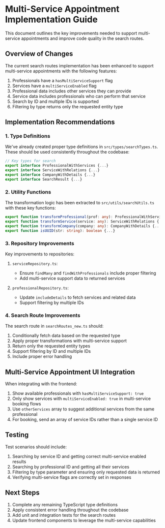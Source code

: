 # Multi-Service Appointment Implementation Guide

This document outlines the key improvements needed to support multi-service appointments and improve code quality in the search routes.

## Overview of Changes

The current search routes implementation has been enhanced to support multi-service appointments with the following features:

1. Professionals have a `hasMultiServiceSupport` flag
2. Services have a `multiServiceEnabled` flag
3. Professional data includes other services they can provide
4. Service data includes professionals who can perform that service
5. Search by ID and multiple IDs is supported
6. Filtering by type returns only the requested entity type

## Implementation Recommendations

### 1. Type Definitions

We've already created proper type definitions in `src/types/searchTypes.ts`. These should be used consistently throughout the codebase:

```typescript
// Key types for search
export interface ProfessionalWithServices {...}
export interface ServiceWithRelations {...}
export interface CompanyWithDetails {...}
export interface SearchResult {...}
```

### 2. Utility Functions

The transformation logic has been extracted to `src/utils/searchUtils.ts` with these key functions:

```typescript
export function transformProfessional(prof: any): ProfessionalWithServices {...}
export function transformService(service: any): ServiceWithRelations {...}
export function transformCompany(company: any): CompanyWithDetails {...}
export function isUUID(str: string): boolean {...}
```

### 3. Repository Improvements

Key improvements to repositories:

1. `serviceRepository.ts`: 
   - Ensure `findMany` and `findWithProfessionals` include proper filtering
   - Add multi-service support data to returned services

2. `professionalRepository.ts`:
   - Update `includeDetails` to fetch services and related data
   - Support filtering by multiple IDs

### 4. Search Route Improvements

The search route in `searchRoutes_new.ts` should:

1. Conditionally fetch data based on the requested type
2. Apply proper transformations with multi-service support
3. Return only the requested entity types
4. Support filtering by ID and multiple IDs
5. Include proper error handling

## Multi-Service Appointment UI Integration

When integrating with the frontend:

1. Show available professionals with `hasMultiServiceSupport: true`
2. Only show services with `multiServiceEnabled: true` in multi-service booking flows
3. Use `otherServices` array to suggest additional services from the same professional
4. For booking, send an array of service IDs rather than a single service ID

## Testing

Test scenarios should include:

1. Searching by service ID and getting correct multi-service enabled results
2. Searching by professional ID and getting all their services
3. Filtering by type parameter and ensuring only requested data is returned
4. Verifying multi-service flags are correctly set in responses

## Next Steps

1. Complete any remaining TypeScript type definitions
2. Apply consistent error handling throughout the codebase
3. Add unit and integration tests for the search routes
4. Update frontend components to leverage the multi-service capabilities
